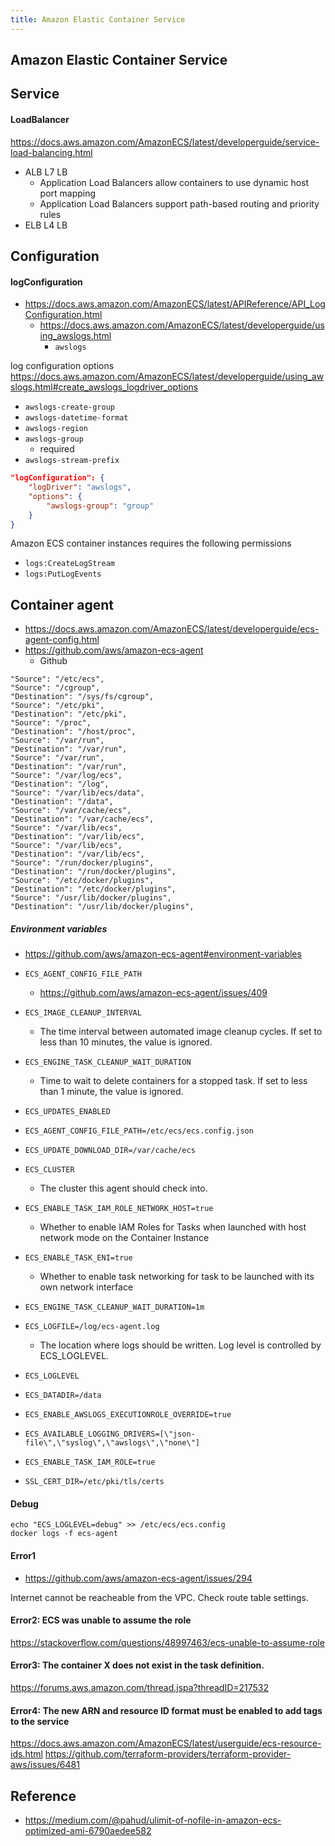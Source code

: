 ```yaml
---
title: Amazon Elastic Container Service
---
```


## Amazon Elastic Container Service

## Service

#### LoadBalancer
https://docs.aws.amazon.com/AmazonECS/latest/developerguide/service-load-balancing.html

* ALB L7 LB
    * Application Load Balancers allow containers to use dynamic host port mapping
    * Application Load Balancers support path-based routing and priority rules
* ELB L4 LB

## Configuration

#### logConfiguration
* https://docs.aws.amazon.com/AmazonECS/latest/APIReference/API_LogConfiguration.html
    * https://docs.aws.amazon.com/AmazonECS/latest/developerguide/using_awslogs.html
        * `awslogs`


log configuration options
https://docs.aws.amazon.com/AmazonECS/latest/developerguide/using_awslogs.html#create_awslogs_logdriver_options

* `awslogs-create-group`
* `awslogs-datetime-format`
* `awslogs-region`
* `awslogs-group`
    * required
* `awslogs-stream-prefix`

```json
"logConfiguration": {
    "logDriver": "awslogs",
    "options": {
        "awslogs-group": "group"
    }
}
```

Amazon ECS container instances requires the following permissions

* `logs:CreateLogStream`
* `logs:PutLogEvents`

## Container agent
* https://docs.aws.amazon.com/AmazonECS/latest/developerguide/ecs-agent-config.html
* https://github.com/aws/amazon-ecs-agent
    * Github



```
"Source": "/etc/ecs",
"Source": "/cgroup",
"Destination": "/sys/fs/cgroup",
"Source": "/etc/pki",
"Destination": "/etc/pki",
"Source": "/proc",
"Destination": "/host/proc",
"Source": "/var/run",
"Destination": "/var/run",
"Source": "/var/run",
"Destination": "/var/run",
"Source": "/var/log/ecs",
"Destination": "/log",
"Source": "/var/lib/ecs/data",
"Destination": "/data",
"Source": "/var/cache/ecs",
"Destination": "/var/cache/ecs",
"Source": "/var/lib/ecs",
"Destination": "/var/lib/ecs",
"Source": "/var/lib/ecs",
"Destination": "/var/lib/ecs",
"Source": "/run/docker/plugins",
"Destination": "/run/docker/plugins",
"Source": "/etc/docker/plugins",
"Destination": "/etc/docker/plugins",
"Source": "/usr/lib/docker/plugins",
"Destination": "/usr/lib/docker/plugins",
```

##### Environment variables
* https://github.com/aws/amazon-ecs-agent#environment-variables

* `ECS_AGENT_CONFIG_FILE_PATH`
    * https://github.com/aws/amazon-ecs-agent/issues/409
* `ECS_IMAGE_CLEANUP_INTERVAL`
    * The time interval between automated image cleanup cycles. If set to less than 10 minutes, the value is ignored.
* `ECS_ENGINE_TASK_CLEANUP_WAIT_DURATION`
    * Time to wait to delete containers for a stopped task. If set to less than 1 minute, the value is ignored.
* `ECS_UPDATES_ENABLED`
* `ECS_AGENT_CONFIG_FILE_PATH=/etc/ecs/ecs.config.json`
* `ECS_UPDATE_DOWNLOAD_DIR=/var/cache/ecs`
* `ECS_CLUSTER`
    * The cluster this agent should check into.
* `ECS_ENABLE_TASK_IAM_ROLE_NETWORK_HOST=true`
    * Whether to enable IAM Roles for Tasks when launched with host network mode on the Container Instance
* `ECS_ENABLE_TASK_ENI=true`
    * Whether to enable task networking for task to be launched with its own network interface
* `ECS_ENGINE_TASK_CLEANUP_WAIT_DURATION=1m`
* `ECS_LOGFILE=/log/ecs-agent.log`
    * The location where logs should be written. Log level is controlled by ECS_LOGLEVEL.
* `ECS_LOGLEVEL`
* `ECS_DATADIR=/data`
* `ECS_ENABLE_AWSLOGS_EXECUTIONROLE_OVERRIDE=true`
* `ECS_AVAILABLE_LOGGING_DRIVERS=[\"json-file\",\"syslog\",\"awslogs\",\"none\"]`
* `ECS_ENABLE_TASK_IAM_ROLE=true`
* `SSL_CERT_DIR=/etc/pki/tls/certs`

#### Debug

```
echo "ECS_LOGLEVEL=debug" >> /etc/ecs/ecs.config
docker logs -f ecs-agent
```

#### Error1
* https://github.com/aws/amazon-ecs-agent/issues/294


Internet cannot be reacheable from the VPC.
Check route table settings.


#### Error2: ECS was unable to assume the role 
https://stackoverflow.com/questions/48997463/ecs-unable-to-assume-role

#### Error3: The container X does not exist in the task definition.
https://forums.aws.amazon.com/thread.jspa?threadID=217532


#### Error4: The new ARN and resource ID format must be enabled to add tags to the service
https://docs.aws.amazon.com/AmazonECS/latest/userguide/ecs-resource-ids.html
https://github.com/terraform-providers/terraform-provider-aws/issues/6481

## Reference
* https://medium.com/@pahud/ulimit-of-nofile-in-amazon-ecs-optimized-ami-6790aedee582
